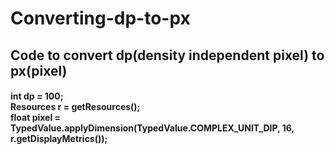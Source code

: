 # Converting-dp-to-px
<h2>Code to convert dp(density independent pixel) to px(pixel)</h2>

 <h4>int dp = 100;<br> 
 Resources r = getResources(); <br>
 float pixel = TypedValue.applyDimension(TypedValue.COMPLEX_UNIT_DIP, 16, r.getDisplayMetrics());</h4>
